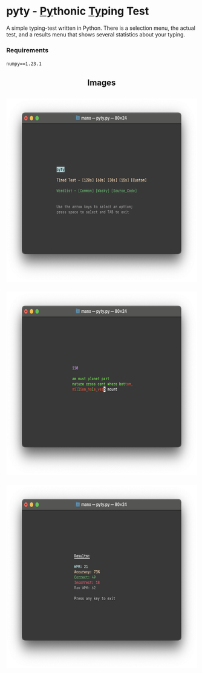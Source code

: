 # pyty - <ins>Py</ins>thonic <ins>Ty</ins>ping Test

<p>A simple typing-test written in Python. There is a selection menu, the actual test, and a results menu that shows several statistics about your typing.</p>

### Requirements
`numpy==1.23.1`

<h2 align="center"> Images <h2>
<p align="center">
  <img src="/docs/images/image-3.png" width="682" height="483">
</p>
<p align="center">
  <img src="/docs/images/image-2.png" width="682" height="483">
</p>
<p align="center">
  <img src="/docs/images/image-1.png" width="682" height="483">
</p>
